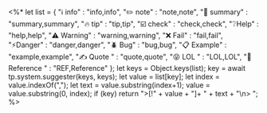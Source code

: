 <%*
let list = {
  "ℹ️ info" : "info,info",
  "✏️ note" : "note,note",
  "📒 summary" : "summary,summary",
  "🔥 tip" : "tip,tip",
  "☑️ check" : "check,check",
  "❔Help" : "help,help",
  "⚠️ Warning" : "warning,warning",
  "❌ Fail" : "fail,fail",
  "⚡Danger" : "danger,danger",
  "🪲 Bug" : "bug,bug",
  "📋 Example" : "example,example",
  "✍️ Quote " : "quote,quote",
  "😝 LOL " : "LOL,LOL",
  "📕 Reference " : "REF,Reference"
};
let keys = Object.keys(list);
key = await tp.system.suggester(keys, keys);
let value = list[key];
let index = value.indexOf(",");
let text = value.substring(index+1);
value = value.substring(0, index);
if (key) return ">[!" + value + "]+ " + text + "\n> ";
%>
